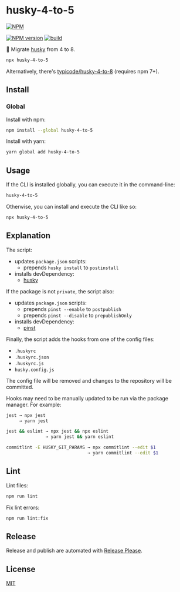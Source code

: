 # husky-4-to-5

[![NPM](https://nodei.co/npm/husky-4-to-5.png)](https://nodei.co/npm/husky-4-to-5/)

[![NPM version](https://img.shields.io/npm/v/husky-4-to-5.svg)](https://www.npmjs.com/package/husky-4-to-5)
[![build](https://github.com/remarkablemark/husky-4-to-5/actions/workflows/build.yml/badge.svg)](https://github.com/remarkablemark/husky-4-to-5/actions/workflows/build.yml)

:dog: Migrate [husky](https://typicode.github.io/husky/) from 4 to 8.

```sh
npx husky-4-to-5
```

Alternatively, there's [typicode/husky-4-to-8](https://github.com/typicode/husky-4-to-8) (requires npm 7+).

## Install

### Global

Install with npm:

```sh
npm install --global husky-4-to-5
```

Install with yarn:

```sh
yarn global add husky-4-to-5
```

## Usage

If the CLI is installed globally, you can execute it in the command-line:

```sh
husky-4-to-5
```

Otherwise, you can install and execute the CLI like so:

```sh
npx husky-4-to-5
```

## Explanation

The script:

- updates `package.json` scripts:
  - prepends `husky install` to `postinstall`
- installs devDependency:
  - [husky](https://www.npmjs.com/package/husky)

If the package is not `private`, the script also:

- updates `package.json` scripts:
  - prepends `pinst --enable` to `postpublish`
  - prepends `pinst --disable` to `prepublishOnly`
- installs devDependency:
  - [pinst](https://www.npmjs.com/package/pinst)

Finally, the script adds the hooks from one of the config files:

- `.huskyrc`
- `.huskyrc.json`
- `.huskyrc.js`
- `husky.config.js`

The config file will be removed and changes to the repository will be committed.

Hooks may need to be manually updated to be run via the package manager. For example:

```sh
jest → npx jest
     → yarn jest

jest && eslint → npx jest && npx eslint
               → yarn jest && yarn eslint

commitlint -E HUSKY_GIT_PARAMS → npx commitlint --edit $1
                               → yarn commitlint --edit $1
```

## Lint

Lint files:

```sh
npm run lint
```

Fix lint errors:

```sh
npm run lint:fix
```

## Release

Release and publish are automated with [Release Please](https://github.com/googleapis/release-please).

## License

[MIT](https://github.com/remarkablemark/husky-4-to-5/blob/master/LICENSE)
